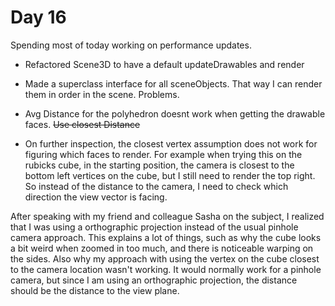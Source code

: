# Day 16

Spending most of today working on performance updates.

- Refactored Scene3D to have a default updateDrawables and render
- Made a superclass interface for all sceneObjects. That way I can render them in order in the scene.
Problems.

- Avg Distance for the polyhedron doesnt work when getting the drawable faces. ~~Use closest Distance~~
- On further inspection, the closest vertex assumption does not work for figuring which faces to render.
For example when trying this on the rubicks cube, in the starting position, the camera is closest to the bottom left vertices on the cube, but I still need to render the top right. So instead of the distance to the camera, I need to check which direction the view vector is facing. 

After speaking with my friend and colleague Sasha on the subject, I realized that I was using a orthographic projection instead of the usual pinhole camera approach. This explains a lot of things, such as why the cube looks a bit weird when zoomed in too much, and there is noticeable warping on the sides. Also why my approach with using the vertex on the cube closest to the camera location wasn't working. It would normally work for a pinhole camera, but since I am using an orthographic projection, the distance should be the distance to the view plane. 
